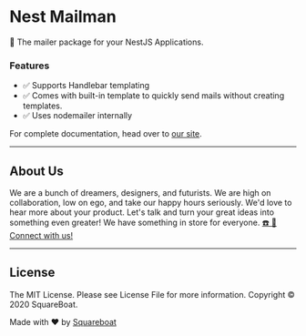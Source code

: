# Nest Mailman

📮 The mailer package for your NestJS Applications.

### Features

- ✅ Supports Handlebar templating
- ✅ Comes with built-in template to quickly send mails without creating templates.
- ✅ Uses nodemailer internally
  
For complete documentation, head over to [our site](https://opensource.squareboat.com/nest-mailman).

---

## About Us

We are a bunch of dreamers, designers, and futurists. We are high on collaboration, low on ego, and take our happy hours seriously. We'd love to hear more about your product. Let's talk and turn your great ideas into something even greater! We have something in store for everyone. [☎️ 📧 Connect with us!](https://squareboat.com/contact)

----

## License

The MIT License. Please see License File for more information. Copyright © 2020 SquareBoat.

Made with ❤️ by [Squareboat](https://squareboat.com)